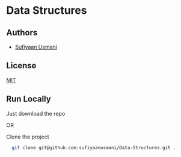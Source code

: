 
# Data Structures



## Authors

- [Sufiyaan Usmani](https://www.github.com/sufiyaanusmani)
## License

[MIT](https://github.com/sufiyaanusmani/Data-Structures/blob/main/LICENSE.md)


## Run Locally

Just download the repo

OR

Clone the project

```bash
  git clone git@github.com:sufiyaanusmani/Data-Structures.git .
```

